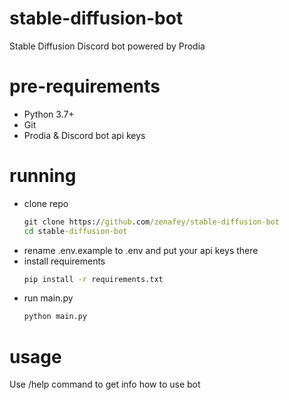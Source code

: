 # stable-diffusion-bot
Stable Diffusion Discord bot powered by Prodia

# pre-requirements
- Python 3.7+
- Git
- Prodia & Discord bot api keys

# running
- clone repo
  ```cmd
  git clone https://github.com/zenafey/stable-diffusion-bot
  cd stable-diffusion-bot
  ```
- rename .env.example to .env and put your api keys there
- install requirements
  ```cmd
  pip install -r requirements.txt
  ```
- run main.py
  ```cmd
  python main.py
  ```

# usage
Use /help command to get info how to use bot
